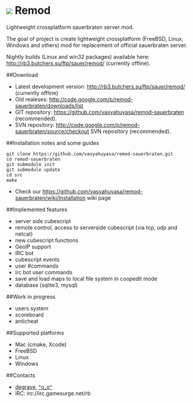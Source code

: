 # ![](https://github.com/vasyahuyasa/remod-sauerbraten/blob/master/src/res/remod.png) Remod
Lightweight crossplatform sauerbraten server mod.

The goal of project is create lightweight crossplatform (FreeBSD, Linux, Windows and others) mod for replacement of official sauerbraten server.

Nightly builds (Linux and win32 packages) available here: http://rb3.butchers.su/ftp/sauer/remod/ (currently offline).

##Download
  * Latest development version: http://rb3.butchers.su/ftp/sauer/remod/ (currently offline)
  * Old realeses: http://code.google.com/p/remod-sauerbraten/downloads/list
  * GIT repository: https://github.com/vasyahuyasa/remod-sauerbraten (recommended).
  * SVN repository: http://code.google.com/p/remod-sauerbraten/source/checkout SVN repository (recommended).

##Installation notes and some guides
```
git clone https://github.com/vasyahuyasa/remod-sauerbraten.git
cd remod-sauerbraten
git submodule init
git submodule update
cd src
make
```
  * Check our https://github.com/vasyahuyasa/remod-sauerbraten/wiki/Installation wiki page

##Implemented features
  * server side cubescript
  * remote control, access to serverside cubescript (via tcp, udp and netcat)
  * new cubescript functions
  * GeoIP support
  * IRC bot
  * cubescript events
  * user #commands
  * irc bot user commands
  * save and load maps to local file system in coopedit mode
  * database (sqlite3, mysql)

##Work in progress
  * users system
  * scoreboard
  * anticheat

##Supported platforms
  * Mac (cmake, Xcode)
  * FreeBSD 
  * Linux
  * Windows

##Contacts
  * [degrave](https://github.com/vasyahuyasa), [^o_o^](https://github.com/rmhmlhr)
  * IRC: irc://irc.gamesurge.net/rb

